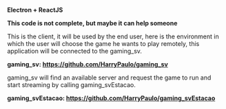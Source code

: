 **Electron + ReactJS**

**This code is not complete, but maybe it can help someone**

This is the client, it will be used by the end user, here is the environment in which the user will choose the game he wants to play remotely, this application will be connected to the gaming_sv.

**gaming_sv: https://github.com/HarryPaulo/gaming_sv**

gaming_sv will find an available server and request the game to run and start streaming by calling gaming_svEstacao.


**gaming_svEstacao: https://github.com/HarryPaulo/gaming_svEstacao**
